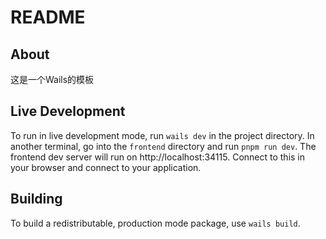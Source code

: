 # README

## About

这是一个Wails的模板

## Live Development

To run in live development mode, run `wails dev` in the project directory. In another terminal, go into the `frontend`
directory and run `pnpm run dev`. The frontend dev server will run on http://localhost:34115. Connect to this in your
browser and connect to your application.

## Building

To build a redistributable, production mode package, use `wails build`.
